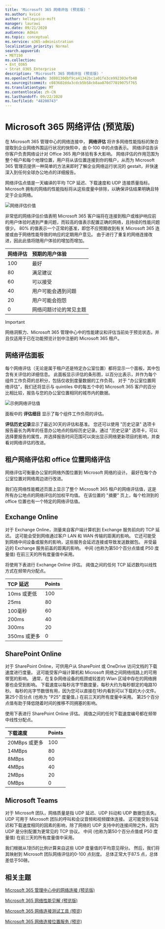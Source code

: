 ```yaml
---
title: 'Microsoft 365 网络评估 (预览版) '
ms.author: kvice
author: kelleyvice-msft
manager: laurawi
ms.date: 09/21/2020
audience: Admin
ms.topic: conceptual
ms.service: o365-administration
localization_priority: Normal
search.appverid:
- MET150
ms.collection:
- Ent_O365
- Strat_O365_Enterprise
description: 'Microsoft 365 网络评估 (预览版) '
ms.openlocfilehash: 3d80130dbf9ca41342bc1a01fe3ce992303efb48
ms.sourcegitcommit: c083602dda3cdcb5b58cb8aa070d77019075f765
ms.translationtype: MT
ms.contentlocale: zh-CN
ms.lasthandoff: 09/22/2020
ms.locfileid: "48200743"
---
```

# <a name="microsoft-365-network-assessment-preview"></a>Microsoft 365 网络评估 (预览版) 

在 Microsoft 365 管理中心的网络连接中， **网络评估** 将许多网络性能指标的聚合提取到企业网络外围运行状况的快照中，由 0-100 中的点值表示。 网络评估告诉你客户负责网络设计对 Office 365 用户体验有多大影响。 网络评估的作用范围为整个租户和每个地理位置，用户将从该位置连接到你的租户，从而为 Microsoft 365 管理员提供一种简单的方法来即时了解企业网络运行状况的 gestalt，并快速深入到任何全球办公地点的详细报告。

网络评估点值是一天编译的平均 TCP 延迟、下载速度和 UDP 连接质量指标。 Microsoft 拥有的网络的性能指标将从这些度量中排除，以确保评估结果明确且特定于企业网络。

![网络评估价值](../media/m365-mac-perf/m365-mac-perf-overview-score-top.png)

非常低的网络评估价值表明 Microsoft 365 客户端将在连接到租户或维护响应前的用户体验时遇到严重问题，而较高的值表示配置正确的网络，且持续的性能问题很少。 80% 的值表示一个正常的基准，即您不应预期收到有关 Microsoft 365 连接或由于网络性能导致的响应的定期用户意见。 由于进行了重复的网络连接改进，因此此值将随用户体验的增加而增加。

| 网络评估 | 预期的用户体验 |
| :----------------- | :----------------------- |
| 100                | 最好                     |
| 80                 | 满足建议    |
| 60                 | 可以接受               |
| 40                 | 用户可能会遇到问题 |
| 20                 | 用户可能会抱怨       |
| 0                  | 网络问题讨论的常见主题 |

>[!IMPORTANT]
>网络洞察力、Microsoft 365 管理中心中的性能建议和评估当前处于预览状态，并且仅适用于已在功能预览计划中注册的 Microsoft 365 租户。

## <a name="network-assessment-panel"></a>网络评估面板

每个网络评估（无论是属于租户还是特定办公室位置）都将显示一个面板，其中包含有关评估的详细信息。 此面板显示评估的条形图，以百分比表示，并作为每个组件工作负荷的总积分，包括仅收到度量数据的工作负荷。 对于 "办公室位置网络评估"，我们还将显示与 quintiles 中的每五个中的 Microsoft 365 客户的百分比相比较，报告与您的办公室位置相同的城市内的数据。

![示例网络评估值](../media/m365-mac-perf/m365-mac-perf-overview-score.png)

面板中的 **评估细目** 显示了每个组件工作负荷的评估。

**评估历史记录**显示了最近30天的评估和基准。 您还可以使用 "历史记录" 选项卡报告最长为两年的任意办公地点的指标历史记录。通过 "历史记录" 选项卡，可以选择要报告的属性，并选择报告时间范围可以突出显示网络更新项目的影响，并查看对网络评估的改进。

## <a name="tenant-network-assessments-and-office-location-network-assessments"></a>租户网络评估和 office 位置网络评估

网络评估可衡量办公室的网络外围位置到 Microsoft 网络的设计。 最好在每个办公室位置对网络周边进行改进。

我们在网络性能概述页面上显示了整个 Microsoft 365 租户的网络评估值，这是所有办公地点的网络评估的加权平均值。 在该位置的 "摘要" 页上，每个检测到的 office 位置也有一个特定的网络评估值。

## <a name="exchange-online"></a>Exchange Online

对于 Exchange Online，测量来自客户端计算机到 Exchange 服务前向的 TCP 延迟。 这可能会受到网络通过客户 LAN 和 WAN 传输的距离的影响。 它还可能受到网络中间设备或服务的影响，这些服务会延迟连接或导致发送数据包。 并受最近的 Exchange 服务前盖的距离的影响。 中间 (也称为第50个百分点值或 P50 度量值) 在前三天的所有度量值中采用。

将使用下表进行 Exchange Online 评估。 阈值之间的任何 TCP 延迟数均以线性方式在频带内分配点。

| TCP 延迟   | Points |
| :------------ | :----- |
| 10ms 或更低  | 100    |
| 25ms          | 80     |
| 100毫秒         | 60     |
| 200ms         | 40     |
| 300ms         | 20     |
| 350ms 或更多 | 0      |

## <a name="sharepoint-online"></a>SharePoint Online

对于 SharePoint Online，可供用户从 SharePoint 或 OneDrive 访问文档的下载速度进行度量。 这可能受客户端计算机和 Microsoft 网络之间网络线路上的可用带宽的影响。 通常，在复杂网络设备的瓶颈或较差的 Wlan 区域中存在的网络拥塞也会受到影响。 下载速度以每秒兆字节数度量，每秒大约为每秒额定的电路10秒。 每秒的兆字节数很有用，因为您可以直接在1秒内看到可以下载的大小文件。 第25个百分点 (也称为 "P25" 度量值，) 在前三天的所有度量中采用。 第25个百分点值有助于降低随着时间的推移不同拥塞的影响。

使用下表进行 SharePoint Online 评估。 阈值之间的任何下载速度编号都在频带中线性分配点。

| 下载速度 | Points |
| :------------- | :----- |
| 20MBps 或更多 | 100    |
| 14MBps         | 80     |
| 8MBps          | 60     |
| 4MBps          | 40     |
| 2MBps          | 20     |
| 0MBps          | 0      |

## <a name="microsoft-teams"></a>Microsoft Teams

对于 Microsoft 团队，网络质量是指 UDP 延迟、UDP 抖动和 UDP 数据包丢失。 UDP 可用于 Microsoft 团队的呼叫和会议音频和视频媒体连接。 这可能受到与延迟和下载速度相同的因素的影响，除了网络的 UDP 支持中的连接间隙之外，因为 UDP 是分别配置为更常见的 TCP 协议。 中间 (也称为第50个百分点值或 P50 度量值) 在前三天的所有度量值中采用。 

我们根据从1到5的比例计算来自这些 UDP 度量值的平均意见得分。 然后，我们将其映射到 Microsoft 团队网络评估的0-100 点刻度。  总体正常大于87.5 点，总体差低于50磅。

## <a name="related-topics"></a>相关主题

[Microsoft 365 管理中心中的网络连接 (预览版) ](office-365-network-mac-perf-overview.md)

[Microsoft 365 网络性能见解 (预览版) ](office-365-network-mac-perf-insights.md)

[Microsoft 365 网络连接测试工具 (预览) ](office-365-network-mac-perf-onboarding-tool.md)

[Microsoft 365 网络连接位置服务 (预览) ](office-365-network-mac-location-services.md)
